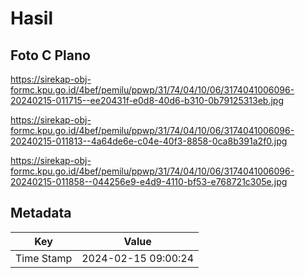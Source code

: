 # Hasil

## Foto C Plano

https://sirekap-obj-formc.kpu.go.id/4bef/pemilu/ppwp/31/74/04/10/06/3174041006096-20240215-011715--ee20431f-e0d8-40d6-b310-0b79125313eb.jpg

https://sirekap-obj-formc.kpu.go.id/4bef/pemilu/ppwp/31/74/04/10/06/3174041006096-20240215-011813--4a64de6e-c04e-40f3-8858-0ca8b391a2f0.jpg

https://sirekap-obj-formc.kpu.go.id/4bef/pemilu/ppwp/31/74/04/10/06/3174041006096-20240215-011858--044256e9-e4d9-4110-bf53-e768721c305e.jpg


## Metadata

| Key        | Value               |
| ---------- | ------------------- |
| Time Stamp | 2024-02-15 09:00:24 |



